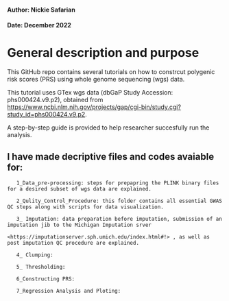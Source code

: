 
####  **Author: Nickie Safarian**
#### **Date: December 2022**


# General description and purpose

This GitHub repo contains several tutorials on how to constrcut polygenic risk scores (PRS) using whole genome sequencing (wgs) data.

This tutorial uses GTex wgs data (dbGaP Study Accession: phs000424.v9.p2), obtained from https://www.ncbi.nlm.nih.gov/projects/gap/cgi-bin/study.cgi?study_id=phs000424.v9.p2.

A step-by-step guide is provided to help researcher succesfully run the analysis.  

## I have made decriptive files and codes avaiable for: 

       1_Data_pre-processing: steps for prepapring the PLINK binary files for a desired subset of wgs data are explained. 

       2_Qulity_Control_Procedure: this folder contains all essential GWAS QC steps along with scripts for data visualization.
       
       3_ Imputation: data preparation before imputation, submission of an imputation jib to the Michigan Imputation srver 
                      <https://imputationserver.sph.umich.edu/index.html#!> , as well as post imputation QC procedure are explained.
                      
       4_ Clumping:
       
       5_ Thresholding:
       
       6_Constructing PRS:
       
       7_Regression Analysis and Ploting:
                                    
